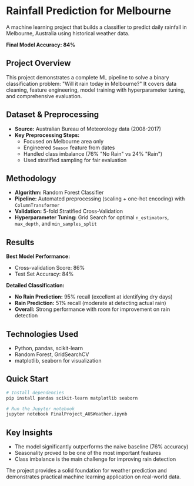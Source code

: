 

# Rainfall Prediction for Melbourne

A machine learning project that builds a classifier to predict daily rainfall in Melbourne, Australia using historical weather data.

**Final Model Accuracy: 84%**

## Project Overview

This project demonstrates a complete ML pipeline to solve a binary classification problem: "Will it rain today in Melbourne?" It covers data cleaning, feature engineering, model training with hyperparameter tuning, and comprehensive evaluation.

## Dataset & Preprocessing

- **Source:** Australian Bureau of Meteorology data (2008-2017)
- **Key Preprocessing Steps:**
  - Focused on Melbourne area only
  - Engineered `Season` feature from dates
  - Handled class imbalance (76% "No Rain" vs 24% "Rain")
  - Used stratified sampling for fair evaluation

## Methodology

- **Algorithm:** Random Forest Classifier
- **Pipeline:** Automated preprocessing (scaling + one-hot encoding) with `ColumnTransformer`
- **Validation:** 5-fold Stratified Cross-Validation
- **Hyperparameter Tuning:** Grid Search for optimal `n_estimators`, `max_depth`, and `min_samples_split`

## Results

**Best Model Performance:**
- Cross-validation Score: 86%
- Test Set Accuracy: 84%

**Detailed Classification:**
- **No Rain Prediction:** 95% recall (excellent at identifying dry days)
- **Rain Prediction:** 51% recall (moderate at detecting actual rain)
- **Overall:** Strong performance with room for improvement on rain detection

## Technologies Used

- Python, pandas, scikit-learn
- Random Forest, GridSearchCV
- matplotlib, seaborn for visualization

## Quick Start

```bash
# Install dependencies
pip install pandas scikit-learn matplotlib seaborn

# Run the Jupyter notebook
jupyter notebook FinalProject_AUSWeather.ipynb
```

## Key Insights

- The model significantly outperforms the naive baseline (76% accuracy)
- Seasonality proved to be one of the most important features
- Class imbalance is the main challenge for improving rain detection

The project provides a solid foundation for weather prediction and demonstrates practical machine learning application on real-world data.
